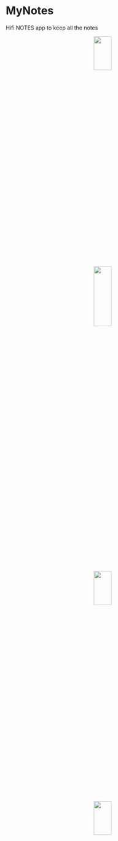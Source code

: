 
# MyNotes
Hifi NOTES  app to keep all the notes

<p align="center">
<img src="https://user-images.githubusercontent.com/72735830/120915060-501c0980-c6bf-11eb-8dcc-a91b5204f600.jpg"  width=30% height=15%>
</p>
<p align="center">
<img src="https://user-images.githubusercontent.com/72735830/120915055-4e524600-c6bf-11eb-9f23-0388d604d70f.jpg" width=30% height=20%>
</p>
<p align="center">
<img src="https://user-images.githubusercontent.com/72735830/120915058-4f837300-c6bf-11eb-9a0d-1cc96727bc54.jpg"  width=30% height=15%>
</p>
  <p align="center">
<img src="https://user-images.githubusercontent.com/72735830/120915061-50b4a000-c6bf-11eb-9c3d-b9b78ce0ce9b.jpg"  width=30% height=15%>

</p>


